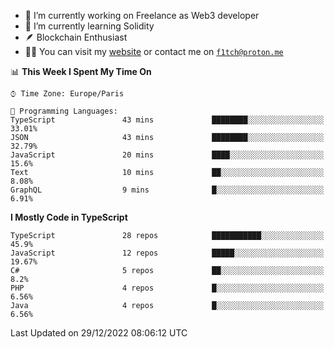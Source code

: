 - 🔭 I’m currently working on Freelance as Web3 developer
- 🌱 I’m currently learning Solidity
- 🪶 Blockchain Enthusiast
- 👨‍💻 You can visit my [website](https://f1tch.xyz) or contact me on [`f1tch@proton.me`](mailto:f1tch@proton.me)

<!--START_SECTION:waka-->
📊 **This Week I Spent My Time On** 

```text
⌚︎ Time Zone: Europe/Paris

💬 Programming Languages: 
TypeScript               43 mins             ████████░░░░░░░░░░░░░░░░░   33.01% 
JSON                     43 mins             ████████░░░░░░░░░░░░░░░░░   32.79% 
JavaScript               20 mins             ████░░░░░░░░░░░░░░░░░░░░░   15.6% 
Text                     10 mins             ██░░░░░░░░░░░░░░░░░░░░░░░   8.08% 
GraphQL                  9 mins              █░░░░░░░░░░░░░░░░░░░░░░░░   6.91%

```

**I Mostly Code in TypeScript** 

```text
TypeScript               28 repos            ███████████░░░░░░░░░░░░░░   45.9% 
JavaScript               12 repos            █████░░░░░░░░░░░░░░░░░░░░   19.67% 
C#                       5 repos             ██░░░░░░░░░░░░░░░░░░░░░░░   8.2% 
PHP                      4 repos             █░░░░░░░░░░░░░░░░░░░░░░░░   6.56% 
Java                     4 repos             █░░░░░░░░░░░░░░░░░░░░░░░░   6.56%

```



 Last Updated on 29/12/2022 08:06:12 UTC
<!--END_SECTION:waka-->
